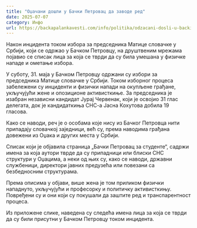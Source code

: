 ```yaml
---
title: "Оџачани дошли у Бачки Петровац да заводе ред"
date: 2025-07-07
category: Инфо
url: https://backapalankavesti.com/info/politika/odzacani-dosli-u-backi-petrovac-da-zavode-red/
---
```


Након инцидента током избора за председника Матице словачке у Србији, који се одржао у Бачком Петровцу, на друштвеним мрежама појавио се списак лица за која се тврди да су била умешана у физичке нападе и ометање избора.

У суботу, 31. маја у Бачком Петровцу одржани су избори за председника Матице словачке у Србији. Током изборног процеса забележени су инциденти и физички напади на окупљене грађане, укључујући жене и опозиционе активисткиње. За председника је изабран независни кандидат Јурај Червенак, који је освојио 31 глас делегата, док је кандидаткиња СНС-а Јасна Кохутова добила 19 гласова.

Како се наводи, реч је о особама које нису из Бачког Петровца нити припадају словачкој заједници, већ су, према наводима грађана довежени из Оџака и других места у Србији.

Списак који је објавила страница „Бачки Петровац за студенте“, садржи имена за која аутори тврде да су припадници или блиски СНС структури у Оџацима, а неки од њих су, како се наводи, државни службеници, директори јавних предузећа или повезани са безбедносним структурама.

Према описима у објави, више жена је том приликом физички нападнуто, укључујући и професорку и политичку активисткињу. Повређени су и они који су покушали да заштите ред и транспарентност процеса.

Из приложене слике, наведена су следећа имена лица за која се тврди да су били присутни у Бачком Петровцу током инцидента.
